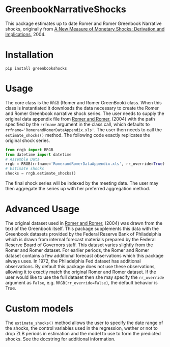 # GreenbookNarrativeShocks

This package estimates up to date Romer and Romer Greenbook Narrative shocks, originally from
[A New Measure of Monetary Shocks: Derivation and Implications](https://www.aeaweb.org/articles?id=10.1257/0002828042002651), 2004.

# Installation
`pip install greenbookshocks`

# Usage
The core class is the `RRGB` (Romer and Romer GreenBook) class. When this class is instantiated it
downloads the data necessary to create the Romer and Romer Greenbook narrative shock series.
The user needs to supply the original data appendix file from
[Romer and Romer](https://www.aeaweb.org/articles?id=10.1257/0002828042002651), (2004)
with the path specified by the `rrfname` argument in the class call, which defaults
to `rrfname='RomerandRomerDataAppendix.xls'`. The user then needs to call the `estimate_shocks()` method.
The following code exactly replicates the original shock series.

```python
from rrgb import RRGB
from datetime import datetime
# Assemble Data
rrgb = RRGB(rrfname='RomerandRomerDataAppendix.xls', rr_override=True)
# Estimate shocks
shocks = rrgb.estimate_shocks()
```

The final shock series will be indexed by the meeting date. The user may then aggregate the
series up with her preferred aggregation method.

# Advanced Usage
The original dataset used in [Romer and Romer](https://www.aeaweb.org/articles?id=10.1257/0002828042002651), (2004)
was drawn from the text of the Greenbook itself. This package supplements this data with the Greenbook datasets
provided by the Federal Reserve Bank of Philadelphia which is drawn from internal forecast materials prepared by
the Federal Reserve Board of Governors staff. This dataset varies slightly from the Romer and Romer dataset. For
earlier periods, the Romer and Romer dataset contains a few additional forecast observations which this package
always uses. In 1972, the Philadelphia Fed dataset has additional observations. By default this package does not
use these observations, allowing it to exactly match the original Romer and Romer dataset. If the user would like
to use the full dataset then she may specify the `rr_override` argument as `False`, e.g. `RRGB(rr_override=False)`,
the default behavior is True.

# Custom models
The `estimate_shocks()` method allows the user to specify the date range of the shocks, the control variables
used in the regression, wether or not to drop ZLB periods in estimation and the model to use to form the predicted
shocks. See the docstring for additional information.
